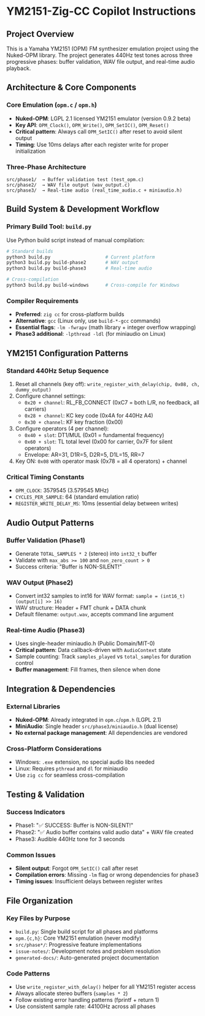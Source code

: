# YM2151-Zig-CC Copilot Instructions

## Project Overview
This is a Yamaha YM2151 (OPM) FM synthesizer emulation project using the Nuked-OPM library. The project generates 440Hz test tones across three progressive phases: buffer validation, WAV file output, and real-time audio playback.

## Architecture & Core Components

### Core Emulation (`opm.c` / `opm.h`)
- **Nuked-OPM**: LGPL 2.1 licensed YM2151 emulator (version 0.9.2 beta)
- **Key API**: `OPM_Clock()`, `OPM_Write()`, `OPM_SetIC()`, `OPM_Reset()`
- **Critical pattern**: Always call `OPM_SetIC()` after reset to avoid silent output
- **Timing**: Use 10ms delays after each register write for proper initialization

### Three-Phase Architecture
```
src/phase1/  → Buffer validation test (test_opm.c)
src/phase2/  → WAV file output (wav_output.c) 
src/phase3/  → Real-time audio (real_time_audio.c + miniaudio.h)
```

## Build System & Development Workflow

### Primary Build Tool: `build.py`
Use Python build script instead of manual compilation:
```bash
# Standard builds
python3 build.py                    # Current platform
python3 build.py build-phase2       # WAV output
python3 build.py build-phase3       # Real-time audio

# Cross-compilation
python3 build.py build-windows      # Cross-compile for Windows
```

### Compiler Requirements
- **Preferred**: `zig cc` for cross-platform builds
- **Alternative**: `gcc` (Linux only, use `build-*-gcc` commands)
- **Essential flags**: `-lm -fwrapv` (math library + integer overflow wrapping)
- **Phase3 additional**: `-lpthread -ldl` (for miniaudio on Linux)

## YM2151 Configuration Patterns

### Standard 440Hz Setup Sequence
1. Reset all channels (key off): `write_register_with_delay(chip, 0x08, ch, dummy_output)`
2. Configure channel settings:
   - `0x20 + channel`: RL_FB_CONNECT (0xC7 = both L/R, no feedback, all carriers)
   - `0x28 + channel`: KC key code (0x4A for 440Hz A4)
   - `0x30 + channel`: KF key fraction (0x00)
3. Configure operators (4 per channel):
   - `0x40 + slot`: DT1/MUL (0x01 = fundamental frequency)
   - `0x60 + slot`: TL total level (0x00 for carrier, 0x7F for silent operators)
   - Envelope: AR=31, D1R=5, D2R=5, D1L=15, RR=7
4. Key ON: `0x08` with operator mask (0x78 = all 4 operators) + channel

### Critical Timing Constants
- `OPM_CLOCK`: 3579545 (3.579545 MHz)
- `CYCLES_PER_SAMPLE`: 64 (standard emulation ratio)  
- `REGISTER_WRITE_DELAY_MS`: 10ms (essential delay between writes)

## Audio Output Patterns

### Buffer Validation (Phase1)
- Generate `TOTAL_SAMPLES * 2` (stereo) into `int32_t` buffer
- Validate with `max_abs >= 100` and `non_zero_count > 0`
- Success criteria: "Buffer is NON-SILENT!"

### WAV Output (Phase2)
- Convert int32 samples to int16 for WAV format: `sample = (int16_t)(output[i] >> 16)`
- WAV structure: Header + FMT chunk + DATA chunk
- Default filename: `output.wav`, accepts command line argument

### Real-time Audio (Phase3)
- Uses single-header miniaudio.h (Public Domain/MIT-0)
- **Critical pattern**: Data callback-driven with `AudioContext` state
- Sample counting: Track `samples_played` vs `total_samples` for duration control
- **Buffer management**: Fill frames, then silence when done

## Integration & Dependencies

### External Libraries
- **Nuked-OPM**: Already integrated in `opm.c`/`opm.h` (LGPL 2.1)
- **MiniAudio**: Single header `src/phase3/miniaudio.h` (dual license)
- **No external package management**: All dependencies are vendored

### Cross-Platform Considerations
- Windows: `.exe` extension, no special audio libs needed
- Linux: Requires `pthread` and `dl` for miniaudio
- Use `zig cc` for seamless cross-compilation

## Testing & Validation

### Success Indicators
- Phase1: "✅ SUCCESS: Buffer is NON-SILENT!"
- Phase2: "✅ Audio buffer contains valid audio data" + WAV file created
- Phase3: Audible 440Hz tone for 3 seconds

### Common Issues
- **Silent output**: Forgot `OPM_SetIC()` call after reset
- **Compilation errors**: Missing `-lm` flag or wrong dependencies for phase3
- **Timing issues**: Insufficient delays between register writes

## File Organization

### Key Files by Purpose
- `build.py`: Single build script for all phases and platforms
- `opm.{c,h}`: Core YM2151 emulation (never modify)
- `src/phase*/`: Progressive feature implementations
- `issue-notes/`: Development notes and problem resolution
- `generated-docs/`: Auto-generated project documentation

### Code Patterns
- Use `write_register_with_delay()` helper for all YM2151 register access
- Always allocate stereo buffers (`samples * 2`)
- Follow existing error handling patterns (fprintf + return 1)
- Use consistent sample rate: 44100Hz across all phases